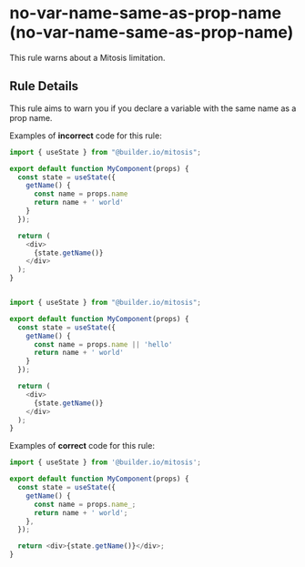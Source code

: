 # no-var-name-same-as-prop-name (no-var-name-same-as-prop-name)

This rule warns about a Mitosis limitation.

## Rule Details

This rule aims to warn you if you declare a variable with the same name as a prop name.

Examples of **incorrect** code for this rule:

```js
import { useState } from "@builder.io/mitosis";

export default function MyComponent(props) {
  const state = useState({
    getName() {
      const name = props.name
      return name + ' world'
    }
  });

  return (
    <div>
      {state.getName()}
    </div>
  );
}


import { useState } from "@builder.io/mitosis";

export default function MyComponent(props) {
  const state = useState({
    getName() {
      const name = props.name || 'hello'
      return name + ' world'
    }
  });

  return (
    <div>
      {state.getName()}
    </div>
  );
}
```

Examples of **correct** code for this rule:

```js
import { useState } from '@builder.io/mitosis';

export default function MyComponent(props) {
  const state = useState({
    getName() {
      const name = props.name_;
      return name + ' world';
    },
  });

  return <div>{state.getName()}</div>;
}
```
